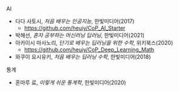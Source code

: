 AI

- 다다 사토시, *처음 배우는 인공지능*, 한빛미디어(2017)
  - https://github.com/heuiy/CoP_AI_Starter
- 박해선, *혼자 공부하는 머신러닝 딥러닝*, 한빛미디어(2021)
- 아카이시 마사노리, *단기로 배우는 딥러닝을 위한 수학*, 위키북스(2020)
  - https://github.com/heuiy/CoP_Deep_Learning_Math
- 와쿠이 요시유키, *처음 배우는 딥러닝 수학*, 한빛미디어(2018)

통계

- 혼마루 료, *이렇게 쉬운 통계학*, 한빛미디어(2020)
